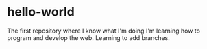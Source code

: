 # hello-world
The first repository where I know what I'm doing
I'm learning how to program and develop the web.
Learning to add branches. 
